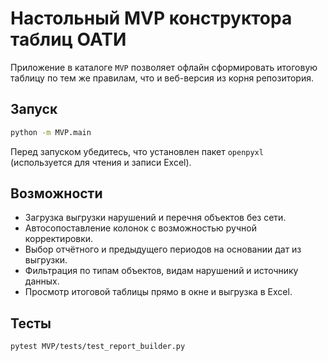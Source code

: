 # Настольный MVP конструктора таблиц ОАТИ

Приложение в каталоге `MVP` позволяет офлайн сформировать итоговую таблицу по тем же правилам,
что и веб-версия из корня репозитория.

## Запуск

```bash
python -m MVP.main
```

Перед запуском убедитесь, что установлен пакет `openpyxl` (используется для чтения и записи Excel).

## Возможности

- Загрузка выгрузки нарушений и перечня объектов без сети.
- Автосопоставление колонок с возможностью ручной корректировки.
- Выбор отчётного и предыдущего периодов на основании дат из выгрузки.
- Фильтрация по типам объектов, видам нарушений и источнику данных.
- Просмотр итоговой таблицы прямо в окне и выгрузка в Excel.

## Тесты

```bash
pytest MVP/tests/test_report_builder.py
```
